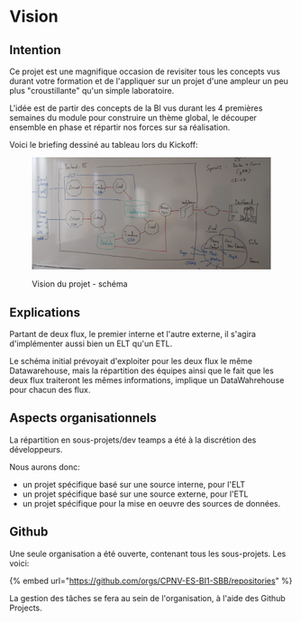 # Vision

## Intention

Ce projet est une magnifique occasion de revisiter tous les concepts vus durant votre formation et de l'appliquer sur un projet d'une ampleur un peu plus "croustillante" qu'un simple laboratoire.

L'idée est de partir des concepts de la BI vus durant les 4 premières semaines du module pour construire un thème global, le découper ensemble en phase et répartir nos forces sur sa réalisation.

Voici le briefing dessiné au tableau lors du Kickoff:

<figure><img src="../.gitbook/assets/image (21).png" alt=""><figcaption><p>Vision du projet - schéma</p></figcaption></figure>

## Explications

Partant de deux flux, le premier interne et l'autre externe, il s'agira d'implémenter aussi bien un ELT qu'un ETL.

Le schéma initial prévoyait d'exploiter pour les deux flux le même Datawarehouse, mais la répartition des équipes ainsi que le fait que les deux flux traiteront les mêmes informations, implique un DataWahrehouse pour chacun des flux.

## Aspects organisationnels

La répartition en sous-projets/dev teamps a été à la discrétion des développeurs.

Nous aurons donc:

* un projet spécifique basé sur une source interne, pour l'ELT
* un projet spécifique basé sur une source externe, pour l'ETL
* un projet spécifique pour la mise en oeuvre des sources de données.

## Github

Une seule organisation a été ouverte, contenant tous les sous-projets. Les voici:

{% embed url="https://github.com/orgs/CPNV-ES-BI1-SBB/repositories" %}

La gestion des tâches se fera au sein de l'organisation, à l'aide des Github Projects.



